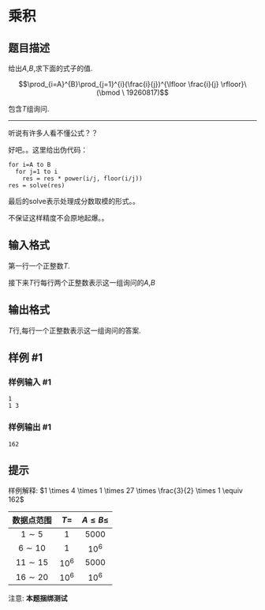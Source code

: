 # 乘积

## 题目描述

给出$A$,$B$,求下面的式子的值.

$$\prod_{i=A}^{B}\prod_{j=1}^{i}(\frac{i}{j})^{\lfloor \frac{i}{j} \rfloor}\ (\bmod \ 19260817)$$

包含$T$组询问.

------

听说有许多人看不懂公式？？

好吧。。这里给出伪代码：

```
for i=A to B
  for j=1 to i
    res = res * power(i/j, floor(i/j))
res = solve(res)
```

最后的solve表示处理成分数取模的形式。。

不保证这样精度不会原地起爆。。

## 输入格式

第一行一个正整数$T$.

接下来$T$行每行两个正整数表示这一组询问的$A$,$B$

## 输出格式

$T$行,每行一个正整数表示这一组询问的答案.

## 样例 #1

### 样例输入 #1
```
1
1 3
```

### 样例输出 #1

```
162
```

## 提示

样例解释: $1 \times 4 \times 1 \times 27 \times \frac{3}{2} \times 1 \equiv 162$

| 数据点范围 | $T$= | $A\leqslant B \leqslant$ |
|:-------------------------:|:-----------------------:|:--------------:|
| $1 \sim 5$ | $1$ | $5000$  |
| $6 \sim 10$ | $1$ | $10^6$  |
| $11 \sim 15$ | $10^6$ | $5000$  |
| $16 \sim 20$ | $10^6$ | $10^6$  |

注意: **本题捆绑测试**
